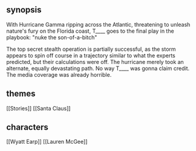 ## synopsis
With Hurricane Gamma ripping across the Atlantic, threatening to unleash nature's fury on the Florida coast, T____ goes to the final play in the playbook: "nuke the son-of-a-bitch"

The top secret stealth operation is partially successful, as the storm appears to spin off course in a trajectory similar to what the experts predicted, but their calculations were off. The hurricane merely took an alternate, equally devastating path.
No way T____ was gonna claim credit. The media coverage was already horrible.

## themes
[[Stories]]
[[Santa Claus]]

## characters
[[Wyatt Earp]]
[[Lauren McGee]]
